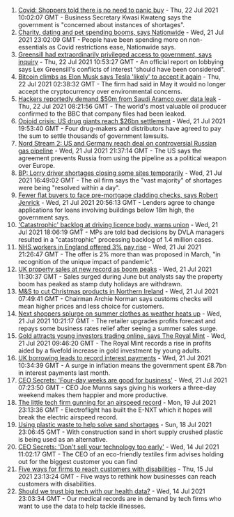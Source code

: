 1. [Covid: Shoppers told there is no need to panic buy](https://www.bbc.co.uk/news/uk-57924264) - Thu, 22 Jul 2021 10:02:07 GMT - Business Secretary Kwasi Kwateng says the government is "concerned about instances of shortages".
2. [Charity, dating and pet spending booms, says Nationwide](https://www.bbc.co.uk/news/business-57907867) - Wed, 21 Jul 2021 23:02:09 GMT - People have been spending more on non-essentials as Covid restrictions ease, Nationwide says.
3. [Greensill had extraordinarily privileged access to government, says inquiry](https://www.bbc.co.uk/news/uk-politics-57927390) - Thu, 22 Jul 2021 10:53:27 GMT - An official report on lobbying says Lex Greensill's conflicts of interest 'should have been considered".
4. [Bitcoin climbs as Elon Musk says Tesla 'likely' to accept it again](https://www.bbc.co.uk/news/business-57924354) - Thu, 22 Jul 2021 02:38:32 GMT - The firm had said in May it would no longer accept the cryptocurrency over environmental concerns.
5. [Hackers reportedly demand $50m from Saudi Aramco over data leak](https://www.bbc.co.uk/news/business-57924355) - Thu, 22 Jul 2021 08:21:56 GMT - The world's most valuable oil producer confirmed to the BBC that company files had been leaked.
6. [Opioid crisis: US drug giants reach $26bn settlement](https://www.bbc.co.uk/news/business-57910039) - Wed, 21 Jul 2021 19:53:40 GMT - Four drug-makers and distributors have agreed to pay the sum to settle thousands of government lawsuits.
7. [Nord Stream 2: US and Germany reach deal on controversial Russian gas pipeline](https://www.bbc.co.uk/news/world-europe-57923655) - Wed, 21 Jul 2021 21:37:14 GMT - The US says the agreement prevents Russia from using the pipeline as a political weapon over Europe.
8. [BP: Lorry driver shortages closing some sites temporarily](https://www.bbc.co.uk/news/business-57912922) - Wed, 21 Jul 2021 16:49:02 GMT - The oil firm says the "vast majority" of shortages were being "resolved within a day".
9. [Fewer flat buyers to face pre-mortgage cladding checks, says Robert Jenrick](https://www.bbc.co.uk/news/uk-politics-57918265) - Wed, 21 Jul 2021 20:56:13 GMT - Lenders agree to change applications for loans involving buildings below 18m high, the government says.
10. ['Catastrophic' backlog at driving licence body, warns union](https://www.bbc.co.uk/news/business-57916619) - Wed, 21 Jul 2021 18:06:19 GMT - MPs are told bad decisions by DVLA managers resulted in a "catastrophic" processing backlog of 1.4 million cases.
11. [NHS workers in England offered 3% pay rise](https://www.bbc.co.uk/news/health-57922712) - Wed, 21 Jul 2021 21:26:47 GMT - The offer is 2% more than was proposed in March, "in recognition of the unique impact of pandemic".
12. [UK property sales at new record as boom peaks](https://www.bbc.co.uk/news/business-57914323) - Wed, 21 Jul 2021 11:30:37 GMT - Sales surged during June but analysts say the property boom has peaked as stamp duty holidays are withdrawn.
13. [M&S to cut Christmas products in Northern Ireland](https://www.bbc.co.uk/news/business-57899239) - Wed, 21 Jul 2021 07:49:41 GMT - Chairman Archie Norman says customs checks will mean higher prices and less choice for customers.
14. [Next shoppers splurge on summer clothes as weather heats up](https://www.bbc.co.uk/news/business-57913534) - Wed, 21 Jul 2021 10:21:17 GMT - The retailer upgrades profits forecast and repays some business rates relief after seeing a summer sales surge.
15. [Gold attracts young investors trading online, says The Royal Mint](https://www.bbc.co.uk/news/business-57914322) - Wed, 21 Jul 2021 09:46:20 GMT - The Royal Mint records a rise in profits aided by a fivefold increase in gold investment by young adults.
16. [UK borrowing leads to record interest payments](https://www.bbc.co.uk/news/business-57912347) - Wed, 21 Jul 2021 10:34:39 GMT - A surge in inflation means the government spent £8.7bn in interest payments last month.
17. [CEO Secrets: 'Four-day weeks are good for business'](https://www.bbc.co.uk/news/business-57894093) - Wed, 21 Jul 2021 07:23:50 GMT - CEO Joe Munns says giving his workers a three-day weekend makes them happier and more productive.
18. [The little tech firm gunning for an airspeed record](https://www.bbc.co.uk/news/business-57747128) - Mon, 19 Jul 2021 23:13:36 GMT - Electroflight has built the E-NXT which it hopes will break the electric airspeed record.
19. [Using plastic waste to help solve sand shortages](https://www.bbc.co.uk/news/business-57832425) - Sun, 18 Jul 2021 23:06:45 GMT - With construction sand in short supply crushed plastic is being used as an alternative.
20. [CEO Secrets: 'Don't sell your technology too early'](https://www.bbc.co.uk/news/business-57805207) - Wed, 14 Jul 2021 11:02:17 GMT - The CEO of an eco-friendly textiles firm advises holding out for the biggest customer you can find
21. [Five ways for firms to reach customers with disabilities](https://www.bbc.co.uk/news/business-57808089) - Thu, 15 Jul 2021 23:13:24 GMT - Five ways to rethink how businesses can reach customers with disabilities.
22. [Should we trust big tech with our health data?](https://www.bbc.co.uk/news/business-57817804) - Wed, 14 Jul 2021 23:03:34 GMT - Our medical records are in demand by tech firms who want to use the data to help tackle illnesses.
